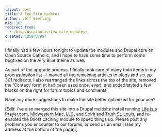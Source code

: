 ```yaml
---
layout: post
title: A Few Site Updates
author: Jeff Geerling
nid: 163
redirect_from:
  - /blog/oscatholic/few-site-updates/
created: 1258787994
---
```

<p>I finally had a few hours tonight to update the modules and Drupal core on Open Source Catholic, and I hope to have some time to perform some bugfixes on the Airy Blue theme as well.</p>
<p>As part of the upgrade process, I finally took care of many todo items in my procrastination list&mdash;I moved all the remaining articles to blogs and set up 301 redirects. I also rearranged the links across the top of the site, removed the 'Contact' form (it had been used once, ever), and added/styled a few blocks on the right for forum topics and comments.</p>
<p>Have any more suggestions to make the site better optimized for your use?</p>
<p>[Edit: I've also merged this site into a Drupal multisite install running <a href="http://www.lifeisaprayer.com/">Life is a Prayer.com</a>, <a href="http://www.midwesternmac.com/">Midwestern Mac, LLC</a>, and <a href="http://www.spiritandtruthstl.org/">Spirit and Truth St. Louis</a>, and re-enabled the Boost caching module to speed things up. Please post any problems you encounter to our forums, or send us an email (see my address at the bottom of the page).]</p>
